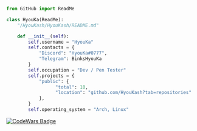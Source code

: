 ```py
from GitHub import ReadMe

class HyouKa(ReadMe):
    "/HyouKash/HyouKash/README.md"

    def __init__(self):
        self.username = "HyouKa"
        self.contacts = {
            "Discord": "HyouKa#0777",
            "Telegram": BinksHyouKa
        }
        self.occupation = "Dev / Pen Tester"
        self.projects = {
            "public": {
                  "total": 10,
                  "location": "github.com/HyouKash?tab=repositories"
            },
        }
        self.operating_system = "Arch, Linux"
```
[![CodeWars Badge](https://www.codewars.com/users/HyouKash/badges/large)](https://www.codewars.com/users/HyouKash)